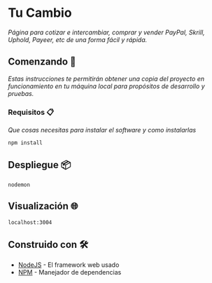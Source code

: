 # Tu Cambio

_Página para cotizar e intercambiar, comprar y vender PayPal, Skrill, Uphold, Payeer, etc de una forma fácil y rápida._

## Comenzando 🚀

_Estas instrucciones te permitirán obtener una copia del proyecto en funcionamiento en tu máquina local para propósitos de desarrollo y pruebas._



### Requisitos 📋

_Que cosas necesitas para instalar el software y como instalarlas_

```
npm install
```

## Despliegue 📦

```
nodemon
```
## Visualización :globe_with_meridians:

```
localhost:3004
```

## Construido con 🛠️


* [NodeJS](https://nodejs.org/es/) - El framework web usado
* [NPM](https://www.npmjs.com/) - Manejador de dependencias
